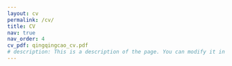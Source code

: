 ```yaml
---
layout: cv
permalink: /cv/
title: CV
nav: true
nav_order: 4
cv_pdf: qingqingcao_cv.pdf
# description: This is a description of the page. You can modify it in 'pages/_cv.md'. You can also change or remove the top pdf download button.
---
```

